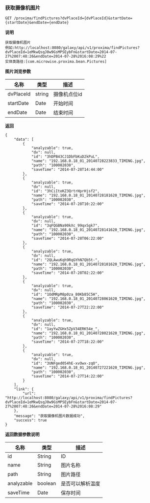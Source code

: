 [$PROFILE$]: extended

### <a name="获取摄像机图片"></a>获取摄像机图片

    GET /proxima/findPictures?dvPlaceId={dvPlaceId}&startDate={startDate}&endDate={endDate}

**说明**

    获取摄像机图片
    例如:http://localhost:8080/galaxy/api/v1/proxima/findPictures?dvPlaceId=1eMkwQsqJ0w9GsMPSEybFn&startDate=2014-07-27%2007:48:26&endDate=2014-07-28%2016:08:29%22
    实体类路径:[com.microwise.proxima.bean.Pictures]

**图片浏览参数**

|   名称    |  类型  |   描述  |
|     -     |      - |    -    |
| dvPlaceId  | string | 摄像机点位id  |
| startDate  | Date | 开始时间  |
| endDate  | Date | 结束时间  |

**返回**

    {
        "data": [
            {
                "analyzable": true,
                "dv": null,
                "id": "3hDPB43CJ1DbFbKuD2kPuL",
                "name": "192.168.0.18_01_20140728223833_TIMING.jpg",
                "path": "100002030",
                "saveTime": "2014-07-28T14:44:00"
            },
            {
                "analyzable": true,
                "dv": null,
                "id": "3hCiItoKZ3QrtrHprHjsf2",
                "name": "192.168.0.18_01_20140728181620_TIMING.jpg",
                "path": "100002030",
                "saveTime": "2014-07-28T10:22:00"
            },
            {
                "analyzable": true,
                "dv": null,
                "id": "3qFQGBNa90kXc_99qxSgk7",
                "name": "192.168.0.18_01_20140728141620_TIMING.jpg",
                "path": "100002030",
                "saveTime": "2014-07-28T06:22:00"
            },
            {
                "analyzable": true,
                "dv": null,
                "id": "2QLAwuKqh9RqGYhN7Qb5t-",
                "name": "192.168.0.18_01_20140728101620_TIMING.jpg",
                "path": "100002030",
                "saveTime": "2014-07-28T02:22:00"
            },
            {
                "analyzable": true,
                "dv": null,
                "id": "1OdMRpM8p0za_80Kb85C5H",
                "name": "192.168.0.18_01_20140728061620_TIMING.jpg",
                "path": "100002030",
                "saveTime": "2014-07-27T22:22:00"
            },
            {
                "analyzable": true,
                "dv": null,
                "id": "1ayYwZGHx5ZpV34ERK54e_",
                "name": "192.168.0.18_01_20140728021620_TIMING.jpg",
                "path": "100002030",
                "saveTime": "2014-07-27T18:22:00"
            },
            {
                "analyzable": true,
                "dv": null,
                "id": "3UNFged054hE-xvOwx-zqO",
                "name": "192.168.0.18_01_20140727221620_TIMING.jpg",
                "path": "100002030",
                "saveTime": "2014-07-27T14:22:00"
            }
        ],
        "link": {
            "url": "http://localhost:8080/galaxy/api/v1/proxima/findPictures?dvPlaceId=1eMkwQsqJ0w9GsMPSEybFn&startDate=2014-07-27%2007:48:26&endDate=2014-07-28%2016:08:29"
        },
        "message": "获取摄像机图片数据成功",
        "success": true
    }

**返回数据参数说明**

|   名称    |  类型  |   描述  |
|     -     |      - |    -    |
| id | String | ID |
| name | String | 图片名称 |
| path | String | 图片路径 |
| analyzable | boolean | 是否可以解析温度 |
| saveTime | Date | 保存时间 |

